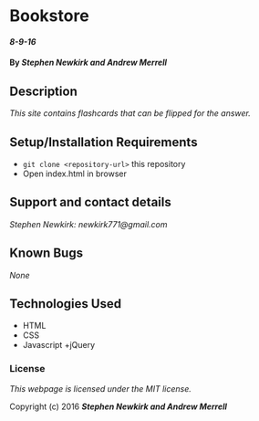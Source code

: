 
# Bookstore

#### _8-9-16_

#### By _**Stephen Newkirk and Andrew Merrell**_

## Description

_This site contains flashcards that can be flipped for the answer._


## Setup/Installation Requirements

* `git clone <repository-url>` this repository
* Open index.html in browser

## Support and contact details

_Stephen Newkirk: newkirk771@gmail.com_

## Known Bugs

_None_

## Technologies Used

+ HTML
+ CSS
+ Javascript
+jQuery

### License

*This webpage is licensed under the MIT license.*

Copyright (c) 2016 **_Stephen Newkirk and Andrew Merrell_**
